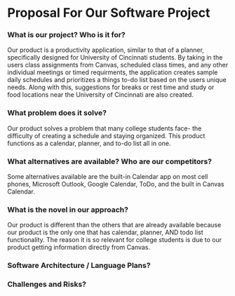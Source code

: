 # Proposal For Our Software Project

### What is our project? Who is it for?
Our product is a productivity application, similar to that of a planner, specifically designed for University of Cincinnati students. By taking in the users class assignments from Canvas, scheduled class times, and any other individual meetings or timed requirments, the application creates sample daily schedules and prioritizes a things to-do list based on the users unique needs. Along with this, suggestions for breaks or rest time and study or food locations near the University of Cincinnati are also created.
### What problem does it solve?
Our product solves a problem that many college students face- the difficulty of creating a schedule and staying organized. This product functions as a calendar, planner, and to-do list all in one. 
### What alternatives are available? Who are our competitors?
Some alternatives available are the built-in Calendar app on most cell phones, Microsoft Outlook, Google Calendar, ToDo, and the built in Canvas Calendar. 
### What is the novel in our approach?
Our product is different than the others that are already available because our product is the only one that has calendar, planner, AND todo list functionality. The reason it is so relevant for college students is due to our product getting information directly from Canvas.
### Software Architecture / Language Plans?

### Challenges and Risks?
